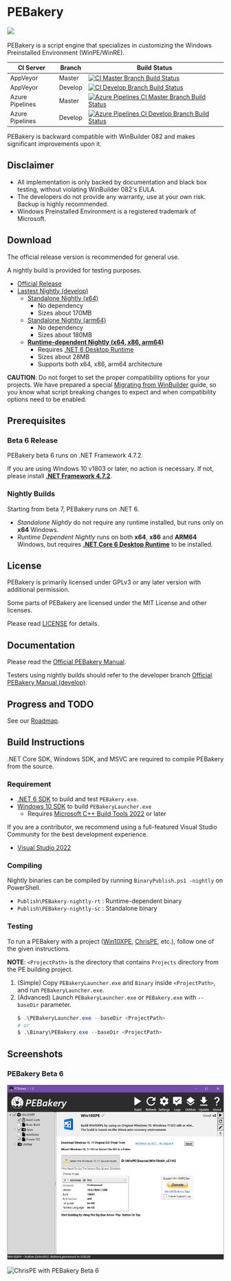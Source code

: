 # PEBakery

<div style="text-align: left">
    <img src="./Image/Banner.svg" height="140">
</div>

PEBakery is a script engine that specializes in customizing the Windows Preinstalled Environment (WinPE/WinRE).

| CI Server       | Branch  | Build Status   |
|-----------------|---------|----------------|
| AppVeyor        | Master  | [![CI Master Branch Build Status](https://ci.appveyor.com/api/projects/status/j3p0v26j7nky0bvu/branch/master?svg=true)](https://ci.appveyor.com/project/ied206/pebakery/branch/master) |
| AppVeyor        | Develop | [![CI Develop Branch Build Status](https://ci.appveyor.com/api/projects/status/j3p0v26j7nky0bvu/branch/develop?svg=true)](https://ci.appveyor.com/project/ied206/pebakery/branch/develop) |
| Azure Pipelines | Master  | [![Azure Pipelines CI Master Branch Build Status](https://dev.azure.com/ied206/pebakery/_apis/build/status/pebakery.pebakery?branchName=master)](https://dev.azure.com/ied206/pebakery/_build/latest?definitionId=5&branchName=master) |
| Azure Pipelines | Develop | [![Azure Pipelines CI Develop Branch Build Status](https://dev.azure.com/ied206/pebakery/_apis/build/status/pebakery.pebakery?branchName=develop)](https://dev.azure.com/ied206/pebakery/_build/latest?definitionId=5&branchName=develop) |

PEBakery is backward compatible with WinBuilder 082 and makes significant improvements upon it.

## Disclaimer

- All implementation is only backed by documentation and black box testing, without violating WinBuilder 082's EULA.
- The developers do not provide any warranty, use at your own risk. Backup is highly recommended.
- Windows Preinstalled Environment is a registered trademark of Microsoft.

## Download

The official release version is recommended for general use.

A nightly build is provided for testing purposes. 

- [Official Release](https://github.com/pebakery/pebakery/releases)
- [Lastest Nightly (develop)](https://ci.appveyor.com/project/ied206/pebakery/build/artifacts?branch=develop)
    - [Standalone Nightly (x64)](https://ci.appveyor.com/api/projects/ied206/PEBakery/artifacts/Publish/PEBakery-nightly-sc_x64.7z?branch=develop)
      - No dependency
      - Sizes about 170MB
    - [Standalone Nightly (arm64)](https://ci.appveyor.com/api/projects/ied206/PEBakery/artifacts/Publish/PEBakery-nightly-sc_arm64.7z?branch=develop)
      - No dependency
      - Sizes about 180MB
    - **[Runtime-dependent Nightly (x64, x86, arm64)](https://ci.appveyor.com/api/projects/ied206/PEBakery/artifacts/Publish/PEBakery-nightly-rt.7z?branch=develop)**
      - Requires [.NET 6 Desktop Runtime](https://dotnet.microsoft.com/en-us/download/dotnet/6.0/runtime)
      - Sizes about 28MB
      - Supports both x64, x86, arm64 architecture

**CAUTION**: Do not forget to set the proper compatibility options for your projects. We have prepared a special [Migrating from WinBuilder](https://github.com/pebakery/pebakery-docs/blob/master/CodingGuide/Migrating.md) guide, so you know what script breaking changes to expect and when compatibility options need to be enabled.

## Prerequisites

### Beta 6 Release

PEBakery beta 6 runs on .NET Framework 4.7.2.

If you are using Windows 10 v1803 or later, no action is necessary. If not, please install **[.NET Framework 4.7.2](http://go.microsoft.com/fwlink/?LinkId=863262)**.

### Nightly Builds

Starting from beta 7, PEBakery runs on .NET 6. 

- *Standalone Nightly* do not require any runtime installed, but runs only on **x64** Windows.
- *Runtime Dependent Nightly* runs on both **x64**, **x86** and **ARM64** Windows, but requires **[.NET Core 6 Desktop Runtime](https://dotnet.microsoft.com/en-us/download/dotnet/6.0/runtime)** to be installed.

## License

PEBakery is primarily licensed under GPLv3 or any later version with additional permission.

Some parts of PEBakery are licensed under the MIT License and other licenses.

Please read [LICENSE](./LICENSE) for details.

## Documentation

Please read the [Official PEBakery Manual](https://github.com/pebakery/pebakery-docs).

Testers using nightly builds should refer to the developer branch [Official PEBakery Manual (develop)](https://github.com/pebakery/pebakery-docs/tree/develop).

## Progress and TODO

See our [Roadmap](https://github.com/pebakery/pebakery/projects/2).

## Build Instructions

.NET Core SDK, Windows SDK, and MSVC are required to compile PEBakery from the source.

### Requirement

- [.NET 6 SDK](https://dotnet.microsoft.com/en-us/download/dotnet/6.0) to build and test `PEBakery.exe`.
- [Windows 10 SDK](https://developer.microsoft.com/ko-kr/windows/downloads/windows-10-sdk) to build `PEBakeryLauncher.exe`
    - Requires [Microsoft C++ Build Tools 2022](https://visualstudio.microsoft.com/visual-cpp-build-tools/) or later

If you are a contributor, we recommend using a full-featured Visual Studio Community for the best development experience.

- [Visual Studio 2022](https://visualstudio.microsoft.com/vs/)

### Compiling

Nightly binaries can be compiled by running `BinaryPublish.ps1 -nightly` on PowerShell.

- `Publish\PEBakery-nightly-rt` : Runtime-dependent binary
- `Publish\PEBakery-nightly-sc` : Standalone binary

### Testing

To run a PEBakery with a project ([Win10XPE](https://github.com/ChrisRfr/Win10XPE), [ChrisPE](https://github.com/pebakery/chrispe), etc.), follow one of the given instructions.

**NOTE**: `<ProjectPath>` is the directory that contains `Projects` directory from the PE building project.

1. (Simple) Copy `PEBakeryLauncher.exe` and `Binary` inside `<ProjectPath>`, and run `PEBakeryLauncher.exe`.
2. (Advanced) Launch `PEBakeryLauncher.exe` or `PEBakery.exe` with `--baseDir` parameter.
    ```powershell
    $ .\PEBakeryLauncher.exe --baseDir <ProjectPath>
    # or
    $ .\Binary\PEBakery.exe --baseDir <ProjectPath>
    ```

## Screenshots

### PEBakery Beta 6

![Win10XPE with PEBakery Beta 6](./Image/PEBakery-Win10XPE.png)

![ChrisPE with PEBakery Beta 6](./Image/PEBakery-ChrisPE.png)
